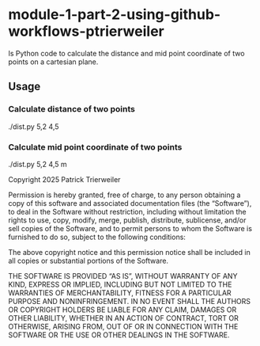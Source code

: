 # module-1-part-2-using-github-workflows-ptrierweiler

Is Python code to calculate the distance and mid point coordinate of two points on a cartesian plane.

## Usage
### Calculate distance of two points
./dist.py 5,2 4,5 

### Calculate mid point coordinate of two points
./dist.py 5,2 4,5 m 

Copyright 2025 Patrick Trierweiler

Permission is hereby granted, free of charge, to any person obtaining a copy of this software and associated documentation files (the “Software”), to deal in the Software without restriction, including without limitation the rights to use, copy, modify, merge, publish, distribute, sublicense, and/or sell copies of the Software, and to permit persons to whom the Software is furnished to do so, subject to the following conditions:

The above copyright notice and this permission notice shall be included in all copies or substantial portions of the Software.

THE SOFTWARE IS PROVIDED “AS IS”, WITHOUT WARRANTY OF ANY KIND, EXPRESS OR IMPLIED, INCLUDING BUT NOT LIMITED TO THE WARRANTIES OF MERCHANTABILITY, FITNESS FOR A PARTICULAR PURPOSE AND NONINFRINGEMENT. IN NO EVENT SHALL THE AUTHORS OR COPYRIGHT HOLDERS BE LIABLE FOR ANY CLAIM, DAMAGES OR OTHER LIABILITY, WHETHER IN AN ACTION OF CONTRACT, TORT OR OTHERWISE, ARISING FROM, OUT OF OR IN CONNECTION WITH THE SOFTWARE OR THE USE OR OTHER DEALINGS IN THE SOFTWARE.

